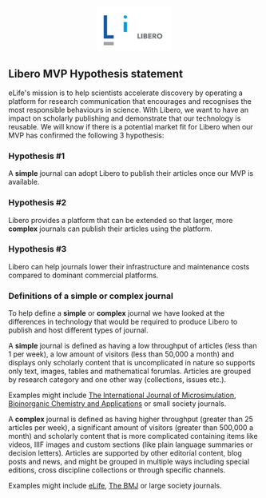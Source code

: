 <div align="center">
    <img src="/liberotext-logo.png" width="150px"</img> 
</div>

## Libero MVP Hypothesis statement



eLife's mission is to help scientists accelerate discovery by operating a platform for research communication that encourages and recognises the most responsible behaviours in science.
With Libero, we want to have an impact on scholarly publishing and demonstrate that our technology is reusable. We will know if there is a potential market fit for Libero when our MVP has confirmed the following 3 hypothesis:

### Hypothesis #1
A __simple__ journal can adopt Libero to publish their articles once our MVP is available.

### Hypothesis #2
Libero provides a platform that can be extended so that larger, more __complex__ journals can publish their articles using the platform.

### Hypothesis #3
Libero can help journals lower their infrastructure and maintenance costs compared to dominant commercial platforms. 


### Definitions of a simple or complex journal
To help define a __simple__ or __complex__ journal we have looked at the differences in technology that would be required to produce Libero to publish and host different types of journal.

A __simple__ journal is defined as having a low throughput of articles (less than 1 per week), a low amount of visitors (less than 50,000 a month) and displays only scholarly content that is uncomplicated in nature so supports only text, images, tables and mathematical forumlas. Articles are grouped by research category and one other way (collections, issues etc.).

Examples might include [The International Journal of Microsimulation](http://www.microsimulation.org/ijm/), [Bioinorganic Chemistry and Applications](https://www.hindawi.com/journals/bca/) or small society journals.

A __complex__ journal is defined as having higher throughput (greater than 25 articles per week), a significant amount of visitors (greater than 500,000 a month) and scholarly content that is more complicated containing items like videos, IIIF images and custom sections (like plain language summaries or decision letters). Articles are supported by other editorial content, blog posts and news, and might be grouped in multiple ways including special editions, cross discipline collections or through specific channels.

Examples might include [eLife](https://elifesciences.org), [The BMJ](http://www.thebmj.com) or large society journals.
